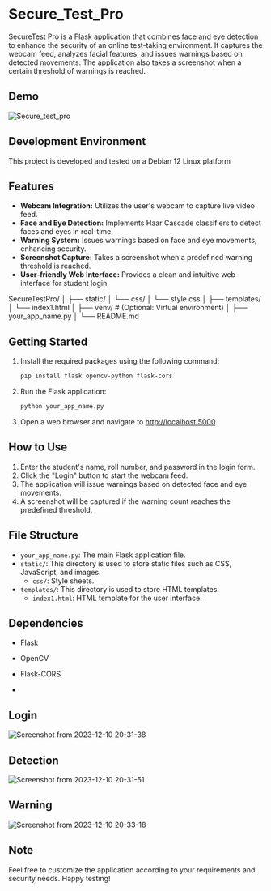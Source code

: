# Secure_Test_Pro

SecureTest Pro is a Flask application that combines face and eye detection to enhance the security of an online test-taking environment. It captures the webcam feed, analyzes facial features, and issues warnings based on detected movements. The application also takes a screenshot when a certain threshold of warnings is reached.


## Demo

![Secure_test_pro](https://github.com/Gokulachalam/Secure_Test_Pro/assets/89055461/1646064c-c4da-446d-9d11-7c2555f2771b)


## Development Environment

This project is developed and tested on a Debian 12 Linux platform


## Features

- **Webcam Integration:** Utilizes the user's webcam to capture live video feed.
- **Face and Eye Detection:** Implements Haar Cascade classifiers to detect faces and eyes in real-time.
- **Warning System:** Issues warnings based on face and eye movements, enhancing security.
- **Screenshot Capture:** Takes a screenshot when a predefined warning threshold is reached.
- **User-friendly Web Interface:** Provides a clean and intuitive web interface for student login.





SecureTestPro/
│
├── static/
│ └── css/
│ └── style.css
│
├── templates/
│ └── index1.html
│
├── venv/ # (Optional: Virtual environment)
│
├── your_app_name.py
│
└── README.md






## Getting Started

1. Install the required packages using the following command:

    ```bash
    pip install flask opencv-python flask-cors
    ```

2. Run the Flask application:

    ```bash
    python your_app_name.py
    ```

3. Open a web browser and navigate to [http://localhost:5000](http://localhost:5000).

## How to Use

1. Enter the student's name, roll number, and password in the login form.
2. Click the "Login" button to start the webcam feed.
3. The application will issue warnings based on detected face and eye movements.
4. A screenshot will be captured if the warning count reaches the predefined threshold.

## File Structure

- `your_app_name.py`: The main Flask application file.
- `static/`: This directory is used to store static files such as CSS, JavaScript, and images.
    - `css/`: Style sheets.
- `templates/`: This directory is used to store HTML templates.
    - `index1.html`: HTML template for the user interface.

## Dependencies

- Flask
- OpenCV
- Flask-CORS

- 

## Login
![Screenshot from 2023-12-10 20-31-38](https://github.com/Gokulachalam/Secure_Test_Pro/assets/89055461/7e1b252f-c4ec-4616-8a3e-9538e8597906)












## Detection
![Screenshot from 2023-12-10 20-31-51](https://github.com/Gokulachalam/Secure_Test_Pro/assets/89055461/b6e42b1f-626b-40a5-8d8d-74f464309357)


















## Warning
![Screenshot from 2023-12-10 20-33-18](https://github.com/Gokulachalam/Secure_Test_Pro/assets/89055461/a0791ffa-da1b-4ce7-aaa3-e7cadfdeb1bf)

























## Note


Feel free to customize the application according to your requirements and security needs. Happy testing!






